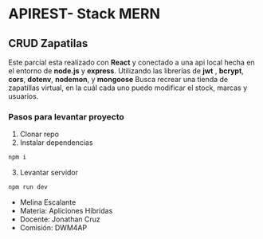 # APIREST- Stack MERN
## CRUD Zapatilas
Este parcial esta realizado con **React** y conectado a una api local hecha en el entorno de **node.js** y **express**.
Utilizando las librerías de **jwt** , **bcrypt**, **cors**, **dotenv**, **nodemon**, y **mongoose**
Busca recrear una tienda de zapatillas virtual, en la cuál cada uno puedo modificar el stock, marcas y usuarios.

### Pasos para levantar proyecto
1. Clonar repo
2. Instalar dependencias
```bash
npm i
```
3. Levantar servidor
```bash
npm run dev
```

- Melina Escalante
- Materia: Apliciones Híbridas
- Docente: Jonathan Cruz
- Comisión: DWM4AP

